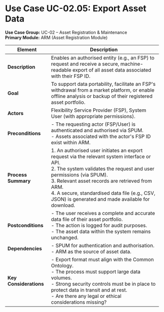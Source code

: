 # Use Case UC-02.05: Export Asset Data  
**Use Case Group:** UC-02 – Asset Registration & Maintenance  
**Primary Module:** ARM (Asset Registration Module)  

| **Element**       | **Description** |
|-------------------|-----------------|
| **Description**   | Enables an authorised entity (e.g., an FSP) to request and receive a secure, machine-readable export of all asset data associated with their FSP ID. |
| **Goal**          | To support data portability, facilitate an FSP's withdrawal from a market platform, or enable offline analysis or backup of their registered asset portfolio. |
| **Actors**        | Flexibility Service Provider (FSP), System User (with appropriate permissions). |
| **Preconditions** | - The requesting actor (FSP/User) is authenticated and authorised via SPUM.<br>- Assets associated with the actor's FSP ID exist within ARM. |
| **Process Summary** | 1. An authorised user initiates an export request via the relevant system interface or API.<br>2. The system validates the request and user permissions (via SPUM).<br>3. Relevant asset records are retrieved from ARM.<br>4. A secure, standardised data file (e.g., CSV, JSON) is generated and made available for download. |
| **Postconditions** | - The user receives a complete and accurate data file of their asset portfolio.<br>- The action is logged for audit purposes.<br>- The asset data within the system remains unchanged. |
| **Dependencies**  | - SPUM for authentication and authorisation.<br>- ARM as the source of asset data. |
| **Key Considerations** | - Export format must align with the Common Ontology.<br>- The process must support large data volumes.<br>- Strong security controls must be in place to protect data in transit and at rest. <br>- Are there any legal or ethical considerations missing? |
